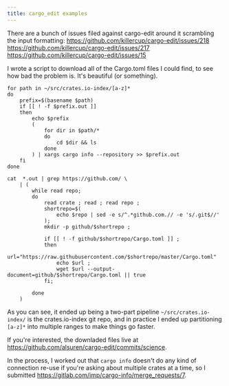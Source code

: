 ```yaml
---
title: cargo_edit examples
---
```


There are a bunch of issues filed against cargo-edit around it scrambling the input formatting:
https://github.com/killercup/cargo-edit/issues/218 https://github.com/killercup/cargo-edit/issues/217 https://github.com/killercup/cargo-edit/issues/15

I wrote a script to download all of the Cargo.toml files I could find, to see how bad the problem is. It's beautiful (or something).

```
for path in ~/src/crates.io-index/[a-z]*
do
    prefix=$(basename $path)
    if [[ ! -f $prefix.out ]]
    then
        echo $prefix
        (
            for dir in $path/*
            do
                cd $dir && ls
            done
        ) | xargs cargo info --repository >> $prefix.out
    fi
done
```

```
cat  *.out | grep https://github.com/ \
    | (
        while read repo;
        do
            read crate ; read ; read repo ;
            shortrepo=$(
                echo $repo | sed -e s/^.*github.com.// -e 's/.git$//'
            );
            mkdir -p github/$shortrepo ;

            if [[ ! -f github/$shortrepo/Cargo.toml ]] ;
            then
                url="https://raw.githubusercontent.com/$shortrepo/master/Cargo.toml"
                echo $url ;
                wget $url --output-document=github/$shortrepo/Cargo.toml || true
            fi;

        done
    )
```

As you can see, it ended up being a two-part pipeline `~/src/crates.io-index/` is the crates.io-index git repo, and in practice I ended up partitioning `[a-z]*` into multiple ranges to make things go faster.

If you're interested, the downladed files live at https://github.com/alsuren/cargo-edit/commits/science.

In the process, I worked out that `cargo info` doesn't do any kind of connection re-use if you're asking about multiple crates at a time, so I submitted https://gitlab.com/imp/cargo-info/merge_requests/7.
